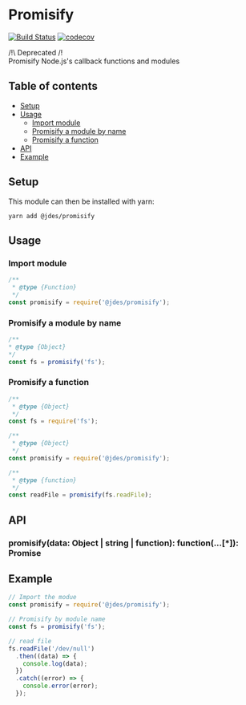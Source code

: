 # Promisify

[![Build Status](https://travis-ci.org/jeandesravines/promisify.svg)](https://travis-ci.org/jeandesravines/promisify)
[![codecov](https://codecov.io/gh/jeandesravines/mutex/branch/master/graph/badge.svg)](https://codecov.io/gh/jeandesravines/mutex)

/!\ Deprecated /!\
Promisify Node.js's callback functions and modules


## Table of contents

* [Setup](#setup)
* [Usage](#usage)
  * [Import module](#import-module)
  * [Promisify a module by name](#promisify-a-module-by-name)
  * [Promisify a function](#promisify-a-function)
* [API](#api)
* [Example](#example)


## Setup

This module can then be installed with yarn:

```shell
yarn add @jdes/promisify
```

## Usage

### Import module

```javascript
/**
 * @type {Function}
 */
const promisify = require('@jdes/promisify');
```

### Promisify a module by name

```javascript
/**
* @type {Object}
*/
const fs = promisify('fs');
```

### Promisify a function

```javascript
/**
 * @type {Object}
 */
const fs = require('fs');

/**
 * @type {Object}
 */
const promisify = require('@jdes/promisify');

/**
 * @type {function}
 */
const readFile = promisify(fs.readFile);
```

## API

### promisify(data: Object | string | function): function(...[*]): Promise

## Example

```javascript
// Import the modue
const promisify = require('@jdes/promisify');

// Promisify by module name
const fs = promisify('fs');

// read file
fs.readFile('/dev/null')
  .then((data) => {
    console.log(data);
  })
  .catch((error) => {
    console.error(error);
  });
```
